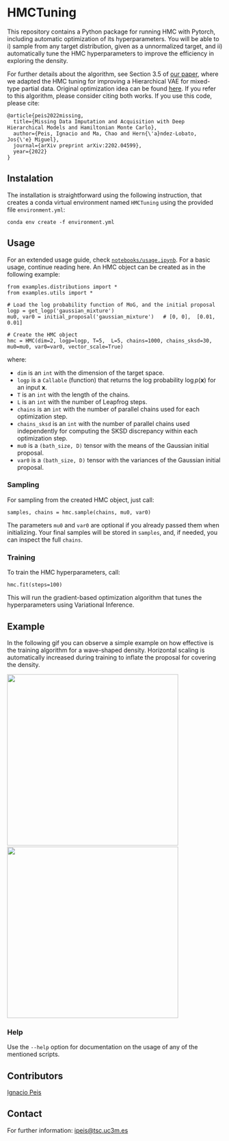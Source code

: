 # HMCTuning

This repository contains a Python package for running HMC with Pytorch, including automatic optimization of its hyperparameters. You will be able to i) sample from any target distribution, given as a unnormalized target, and ii) automatically tune the HMC hyperparameters to improve the efficiency in exploring the density.

For further details about the algorithm, see Section 3.5 of [our paper](https://arxiv.org/pdf/2202.04599.pdf), where we adapted the HMC tuning for improving a  Hierarchical VAE for mixed-type partial data. Original optimization idea can be found [here](https://proceedings.mlr.press/v139/campbell21a.html). If you refer to this algorithm, please consider citing both works. If you use this code, please cite:
```
@article{peis2022missing,
  title={Missing Data Imputation and Acquisition with Deep Hierarchical Models and Hamiltonian Monte Carlo},
  author={Peis, Ignacio and Ma, Chao and Hern{\'a}ndez-Lobato, Jos{\'e} Miguel},
  journal={arXiv preprint arXiv:2202.04599},
  year={2022}
}
```

## Instalation 
The installation is straightforward using the following instruction, that creates a conda virtual environment named <code>HMCTuning</code> using the provided file <code>environment.yml</code>:
```
conda env create -f environment.yml
```

## Usage
For an extended usage guide, check [<code>notebooks/usage.ipynb</code>](notebooks/usage.ipynb). For a basic usage, continue reading here. An HMC object can be created as in the following example:
```
from examples.distributions import *
from examples.utils import *

# Load the log probability function of MoG, and the initial proposal
logp = get_logp('gaussian_mixture')
mu0, var0 = initial_proposal('gaussian_mixture')   # [0, 0],  [0.01, 0.01]

# Create the HMC object
hmc = HMC(dim=2, logp=logp, T=5,  L=5, chains=1000, chains_sksd=30, mu0=mu0, var0=var0, vector_scale=True)
```

where:
* <code>dim</code> is an <code>int</code> with the dimension of the target space.
* <code>logp</code> is a <code>Callable</code> (function) that returns the log probability $\log p(\mathbf{x})$ for an input $\mathbf{x}$.
* <code>T</code> is an <code>int</code> with the length of the chains.
* <code>L</code> is an <code>int</code> with the number of Leapfrog steps.
* <code>chains</code> is an <code>int</code> with the number of parallel chains used for each optimization step.
* <code>chains_sksd</code> is an <code>int</code> with the number of parallel chains used independently for computing the SKSD discrepancy within each optimization step.
* <code>mu0</code> is a <code>(bath_size, D)</code> tensor with the means of the Gaussian initial proposal.
* <code>var0</code> is a <code>(bath_size, D)</code> tensor with the variances of the Gaussian initial proposal.


### Sampling
For sampling from the created HMC object, just call:
```
samples, chains = hmc.sample(chains, mu0, var0)
```
The parameters <code>mu0</code> and <code>var0</code> are optional if you already passed them when initializing. Your final samples will be stored in <code>samples</code>, and, if needed, you can inspect the full <code>chains</code>.

### Training
To train the HMC hyperparameters, call:
```
hmc.fit(steps=100)
```
This will run the gradient-based optimization algorithm that tunes the hyperparameters using Variational Inference.

## Example

In the following gif you can observe a simple example on how effective is the training algorithm for a wave-shaped density. Horizontal scaling is automatically increased during training to inflate the proposal for covering the density. 

<p> 
  <img src="assets/gifs/training_wave.gif" width="400" /> 
  &nbsp; &nbsp;
  <img src="assets/gifs/training_dual_moon.gif" width="400" />
</p>


### Help
Use the <code>--help</code> option for documentation on the usage of any of the mentioned scripts. 

## Contributors
[Ignacio Peis](https://ipeis.github.io/) <br>

## Contact
For further information: <a href="mailto:ipeis@tsc.uc3m.es">ipeis@tsc.uc3m.es</a>
